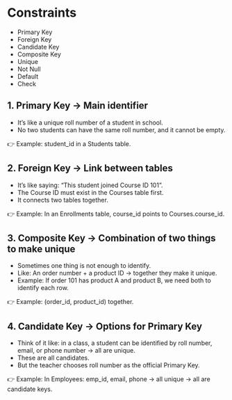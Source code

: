 # Constraints

- Primary Key
- Foreign Key
- Candidate Key
- Composite Key
- Unique
- Not Null
- Default
- Check


## 1. Primary Key → Main identifier
- It’s like a unique roll number of a student in school.
- No two students can have the same roll number, and it cannot be empty.

👉 Example:
student_id in a Students table.


## 2. Foreign Key → Link between tables

- It’s like saying: “This student joined Course ID 101”.
- The Course ID must exist in the Courses table first.
- It connects two tables together.

👉 Example:
In an Enrollments table, course_id points to Courses.course_id.

## 3. Composite Key → Combination of two things to make unique
- Sometimes one thing is not enough to identify.
- Like: An order number + a product ID → together they make it unique.
- Example: If order 101 has product A and product B, we need both to identify each row.

👉 Example:
(order_id, product_id) together.

## 4. Candidate Key → Options for Primary Key
- Think of it like: in a class, a student can be identified by roll number, email, or phone number → all are unique.
- These are all candidates.
- But the teacher chooses roll number as the official Primary Key.

👉 Example:
In Employees: emp_id, email, phone → all unique → all are candidate keys.

